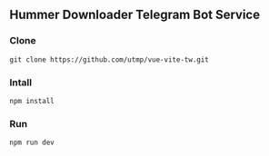 ## Hummer Downloader Telegram Bot Service

### Clone 
``` 
git clone https://github.com/utmp/vue-vite-tw.git
```
### Intall
```
npm install
```
### Run 
```
npm run dev
```